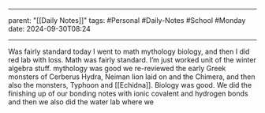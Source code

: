 
---
parent: "[[Daily Notes]]"
tags:
	#Personal
	#Daily-Notes 
	#School 
	#Monday
date: 2024-09-30T08:24

---

Was fairly standard today I went to math mythology biology, and then I did red lab with loss. Math was fairly standard. I’m just worked unit of the winter algebra stuff. mythology was good we re-reviewed the early Greek monsters of Cerberus Hydra, Neiman lion laid on and the Chimera, and then also the monsters, Typhoon and [[Echidna]]. Biology was good. We did the finishing up of our bonding notes with ionic covalent and hydrogen bonds and then we also did the water lab where we 